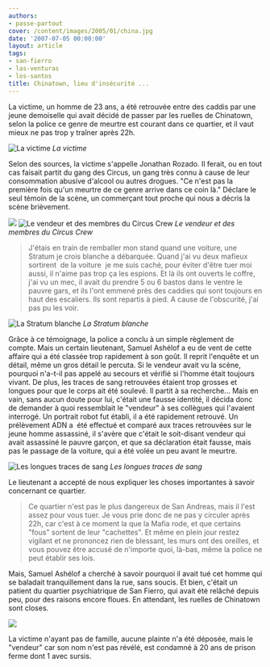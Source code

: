 ```yaml
---
authors:
- passe-partout
cover: /content/images/2005/01/china.jpg
date: '2007-07-05 00:00:00'
layout: article
tags:
- san-fierro
- las-venturas
- los-santos
title: Chinatown, lieu d'insécurité ...
---
```



La victime, un homme de 23 ans, a été retrouvée entre des caddis par une jeune demoiselle qui avait décidé de passer par les ruelles de Chinatown, selon la police ce genre de meurtre est courant dans ce quartier, et il vaut mieux ne pas trop y traîner après 22h.

![La victime](/content/images/2005/01/crime.jpg)
_La victime_

Selon des sources, la victime s'appelle Jonathan Rozado. Il ferait, ou en tout cas faisait partit du gang des Circus, un gang très connu à cause de leur consommation abusive d'alcool ou autres drogues. "Ce n'est pas la première fois qu'un meurtre de ce genre arrive dans ce coin là." Déclare le seul témoin de la scène, un commerçant tout proche qui nous a décris la scène brièvement.

![](/content/images/2005/01/china22.jpg)
![Le vendeur et des membres du Circus Crew](/content/images/2005/01/china52.jpg)
_Le vendeur et des membres du Circus Crew_

> J'étais en train de remballer mon stand quand une voiture, une Stratum je crois blanche a débarquée. Quand j'ai vu deux mafieux sortirent&nbsp; de la voiture&nbsp; je me suis caché, pour éviter d'être tuer moi aussi, il n'aime pas trop ça les espions. Et là ils ont ouverts le coffre, j'ai vu un mec, il avait du prendre 5 ou 6 bastos dans le ventre le pauvre gars, et ils l'ont emmené près des caddies qui sont toujours en haut des escaliers. Ils sont repartis à pied. A cause de l'obscurité, j'ai pas pu les voir.

![La Stratum blanche](/content/images/2005/01/china12.jpg)
_La Stratum blanche_

Grâce à ce témoignage, la police a conclu à un simple règlement de compte. Mais un certain lieutenant, Samuel Ashélof a eu de vent de cette affaire qui a été classée trop rapidement à son goût. Il reprit l'enquête et un détail, même un gros détail le percuta. Si le vendeur avait vu la scène, pourquoi n'a-t-il pas appelé au secours et vérifié si l'homme était toujours vivant. De plus, les traces de sang retrouvées étaient trop grosses et longues pour que le corps ait été soulevé. Il partit à sa recherche... Mais en vain, sans aucun doute pour lui, c'était une fausse identité, il décida donc de demander à quoi ressemblait le "vendeur" à ses collègues qui l'avaient interrogé. Un portrait robot fut établi, il a été rapidement retrouvé. Un prélèvement ADN a&nbsp; été effectué et comparé aux traces retrouvées sur le jeune homme assassiné, il s'avère que c'était le soit-disant vendeur qui avait assassiné le pauvre garçon, et que sa déclaration était fausse, mais pas le passage de la voiture, qui a été volée un peu avant le meurtre.

![Les longues traces de sang](/content/images/2005/01/china42.jpg)
_Les longues traces de sang_

Le lieutenant a accepté de nous expliquer les choses importantes à savoir concernant ce quartier.

> Ce quartier n'est pas le plus dangereux de San Andreas, mais il l'est assez pour vous tuer. Je vous prie donc de ne pas y circuler après 22h, car c'est à ce moment la que la Mafia rode, et que certains "fous" sortent de leur "cachettes". Et même en plein jour restez vigilant et ne prononcez rien de blessant, les murs ont des oreilles, et vous pouvez être accusé de n'importe quoi, là-bas, même la police ne peut établir ses lois.

Mais, Samuel Ashélof a cherché à savoir pourquoi il avait tué cet homme qui se baladait tranquillement dans la rue, sans soucis. Et bien, c'était un patient du quartier psychiatrique de San Fierro, qui avait été relâché depuis peu, pour des raisons encore floues. En attendant, les ruelles de Chinatown sont closes.

![](/content/images/2005/01/china32.jpg)

La victime n'ayant pas de famille, aucune plainte n'a été déposée, mais le "vendeur" car son nom n'est pas révélé, est condamné à 20 ans de prison ferme dont 1 avec sursis.
